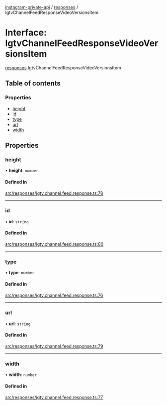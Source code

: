 [instagram-private-api](../../README.md) / [responses](../../modules/responses.md) / IgtvChannelFeedResponseVideoVersionsItem

# Interface: IgtvChannelFeedResponseVideoVersionsItem

[responses](../../modules/responses.md).IgtvChannelFeedResponseVideoVersionsItem

## Table of contents

### Properties

- [height](IgtvChannelFeedResponseVideoVersionsItem.md#height)
- [id](IgtvChannelFeedResponseVideoVersionsItem.md#id)
- [type](IgtvChannelFeedResponseVideoVersionsItem.md#type)
- [url](IgtvChannelFeedResponseVideoVersionsItem.md#url)
- [width](IgtvChannelFeedResponseVideoVersionsItem.md#width)

## Properties

### height

• **height**: `number`

#### Defined in

[src/responses/igtv.channel.feed.response.ts:78](https://github.com/Nerixyz/instagram-private-api/blob/4971f34/src/responses/igtv.channel.feed.response.ts#L78)

___

### id

• **id**: `string`

#### Defined in

[src/responses/igtv.channel.feed.response.ts:80](https://github.com/Nerixyz/instagram-private-api/blob/4971f34/src/responses/igtv.channel.feed.response.ts#L80)

___

### type

• **type**: `number`

#### Defined in

[src/responses/igtv.channel.feed.response.ts:76](https://github.com/Nerixyz/instagram-private-api/blob/4971f34/src/responses/igtv.channel.feed.response.ts#L76)

___

### url

• **url**: `string`

#### Defined in

[src/responses/igtv.channel.feed.response.ts:79](https://github.com/Nerixyz/instagram-private-api/blob/4971f34/src/responses/igtv.channel.feed.response.ts#L79)

___

### width

• **width**: `number`

#### Defined in

[src/responses/igtv.channel.feed.response.ts:77](https://github.com/Nerixyz/instagram-private-api/blob/4971f34/src/responses/igtv.channel.feed.response.ts#L77)
